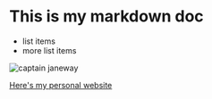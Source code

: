 # This is my markdown doc

- list items
- more list items

![captain janeway](https://alicemcgrath.digital.brynmawr.edu/simple-site/images/janeway.jpg)

[Here's my personal website](https://alicetmcgrath.com/)